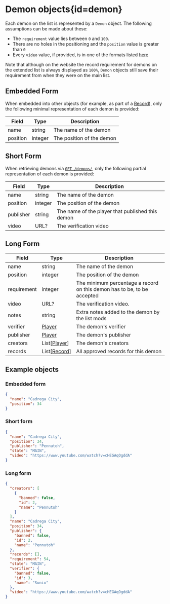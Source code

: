 <div class='panel fade js-scroll-anim' data-anim='fade'>

# Demon objects{id=demon}

Each demon on the list is represented by a `Demon` object. The following assumptions can be made about these:

- The `requirement` value lies between `0` and `100`.
- There are no holes in the positioning and the `position` value is greater than `0`
- Every `video` value, if provided, is in one of the formats listed [here](/documentation/#video)

Note that although on the website the record requirement for demons on the extended list is always displayed as `100%`,
`Demon` objects still save their requirement from when they were on the main list.

## Embedded Form

When embedded into other objects (for example, as part of a [Record](/documentation/objects/#record)), only the following minimal representation of each demon is provided:

| Field    | Type    | Description               |
| -------- | ------- | ------------------------- |
| name     | string  | The name of the demon     |
| position | integer | The position of the demon |

## Short Form

When retrieving demons via [`GET /demons/`](/documentation/demons/#get-demons), only the following partial representation of each demon is provided:

| Field     | Type    | Description                                      |
| --------- | ------- | ------------------------------------------------ |
| name      | string  | The name of the demon                            |
| position  | integer | The position of the demon                        |
| publisher | string  | The name of the player that published this demon |
| video     | URL?    | The verification video                           |

## Long Form

| Field       | Type                    | Description                                                             |
| ----------- | ----------------------- | ----------------------------------------------------------------------- |
| name        | string                  | The name of the demon                                                   |
| position    | integer                 | The position of the demon                                               |
| requirement | integer                 | The minimum percentage a record on this demon has to be, to be accepted |
| video       | URL?                    | The verification video.                                                 |
| notes       | string                  | Extra notes added to the demon by the list mods                         |
| verifier    | [Player](#player)       | The demon's verifier                                                    |
| publisher   | [Player](#player)       | The demon's publisher                                                   |
| creators    | List[[Player](#player)] | The demon's creators                                                    |
| records     | List[[Record](#record)] | All approved records for this demon                                     |

## Example objects

### Embedded form

```json
{
  "name": "Cadrega City",
  "position": 34
}
```

### Short form

```json
{
  "name": "Cadrega City",
  "position": 34,
  "publisher": "Pennutoh",
  "state": "MAIN",
  "video": "https://www.youtube.com/watch?v=cHEGAqOgddA"
}
```

### Long form

```json
{
  "creators": [
    {
      "banned": false,
      "id": 2,
      "name": "Pennutoh"
    }
  ],
  "name": "Cadrega City",
  "position": 34,
  "publisher": {
    "banned": false,
    "id": 2,
    "name": "Pennutoh"
  },
  "records": [],
  "requirement": 54,
  "state": "MAIN",
  "verifier": {
    "banned": false,
    "id": 3,
    "name": "Sunix"
  },
  "video": "https://www.youtube.com/watch?v=cHEGAqOgddA"
}
```

</div>

